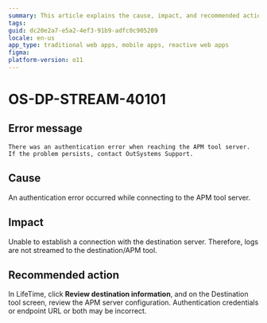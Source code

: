 ```yaml
---
summary: This article explains the cause, impact, and recommended action for an authentication error that occurs while connecting to the APM tool server.
tags:
guid: dc20e2a7-e5a2-4ef3-91b9-adfc0c905209
locale: en-us
app_type: traditional web apps, mobile apps, reactive web apps
figma: 
platform-version: o11
---
```


# OS-DP-STREAM-40101

## Error message

`There was an authentication error when reaching the APM tool server. If the problem persists, contact OutSystems Support.`

## Cause

An authentication error occurred while connecting to the APM tool server.

## Impact

Unable to establish a connection with the destination server. Therefore, logs are not streamed to the destination/APM tool.

## Recommended action

In LifeTime, click **Review destination information**, and on the Destination tool screen, review the APM server configuration. Authentication credentials or endpoint URL or both may be incorrect. 
